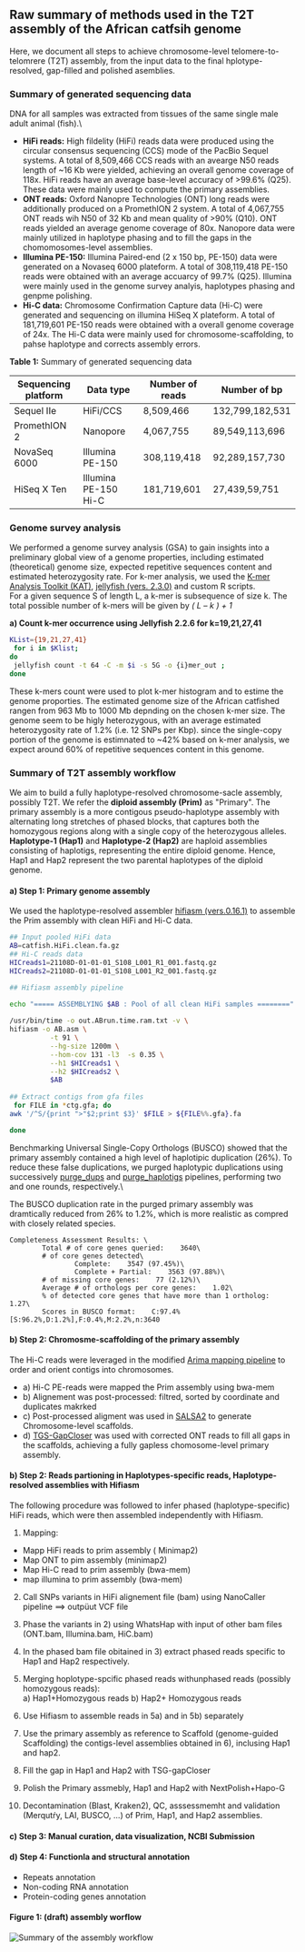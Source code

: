 ## Raw summary of methods used in the T2T assembly of the African catfsih genome 

Here, we document all steps to achieve chromosome-level telomere-to-telomrere (T2T) assembly, from the input data to the final hplotype-resolved, 
gap-filled and polished asemblies.

### Summary of generated sequencing data
DNA for all samples was extracted from tissues of the same single male adult animal (fish).\

- **HiFi reads:**
High fildelity (HiFi) reads data were produced using the circular consensus sequencing (CCS) mode of the PacBio Sequel systems. 
A total of 8,509,466 CCS reads with an avearge N50 reads length of ~16 Kb were yielded, achieving an overall genome coverage of 118x. HiFi reads have an average base-level accuracy of >99.6% (Q25). These data were mainly used to compute the primary assemblies.
- **ONT reads:** Oxford Nanopre Technologies (ONT) long reads were additionally produced on a PromethION 2 system. A total of 4,067,755
ONT reads wih N50 of 32 Kb and mean quality of >90% (Q10). ONT reads yielded an average genome coverage of 80x. Nanopore data were mainly utilized in haplotype phasing and to fill the gaps in the chomomosomes-level assemblies.
- **Illumina PE-150:** Illumina Paired-end (2 x 150 bp, PE-150) data were generated on a Novaseq 6000 plateform. A total of 308,119,418 PE-150 reads were obtained with an average accuarcy of 99.7% (Q25). Illumina were mainly used in the genome survey analyis, haplotypes phasing and genpme polishing.
- **Hi-C data:** Chromosome Confirmation Capture data (Hi-C) were generated and sequencing on illumina HiSeq X plateform. A total of 181,719,601 PE-150 reads were obtained with a overall genome coverage of 24x. The Hi-C data were mainly used for chromosome-scaffolding, to pahse haplotype and corrects assembly errors.

**Table 1:** Summary of generated sequencing data 

| **Sequencing platform** | **Data type**        | **Number of reads** | **Number of bp** |
|-------------------------|----------------------|---------------------|------------------|
| Sequel IIe              | HiFi/CCS             | 8,509,466             | 132,799,182,531     |
| PromethION 2            | Nanopore             | 4,067,755             | 89,549,113,696      |
| NovaSeq 6000            |  Illumina PE-150     | 308,119,418           | 92,289,157,730      |
| HiSeq X Ten             | Illumina PE-150 Hi-C | 181,719,601           | 27,439,59,751      |

### Genome survey analysis
We performed a genome survey analysis (GSA) to gain insights into a preliminary global view of a genome properties, including estimated (theoretical) genome size, expected repetitive sequences content and estimated heterozygosity rate. For k-mer analysis, we used the [K-mer Analysis Toolkit (KAT)](https://github.com/TGAC/KAT), [jellyfish (vers. 2.3.0)](https://github.com/gmarcais/Jellyfish) and custom R scripts.\
For a given sequence  S of length L,  a k-mer is subsequence of size k. The total possible number of k-mers will be given by *( L – k ) + 1*

**a) Count k-mer occurrence using Jellyfish 2.2.6 for k=19,21,27,41**
``` bash
KList={19,21,27,41}
 for i in $Klist;
do 
 jellyfish count -t 64 -C -m $i -s 5G -o {i}mer_out ;
done
```
These k-mers count were used to plot k-mer histogram and to estime the genome proporties. The estimated genome size of the African catfished rangen from 963 Mb to 1000 Mb depnding on the chosen k-mer size. The genome seem to be higly heterozygous, with an average estimated heterozygosity rate of 1.2% (i.e. 12 SNPs per Kbp). since the single-copy portion of the genome is estimnated to ~42% based on k-mer analysis, we expect around 60% of repetitive sequences content in this genome.

### Summary of T2T assembly workflow
We aim to build a fully haplotype-resolved chromosome-sacle assembly, possibly T2T. We refer the **diploid assembly (Prim)** as "Primary". The primary assembly is a more contigous pseudo-haplotype assembly with alternating long stretches of phased blocks, that captures both the homozygous regions along with a single copy of the heterozygous alleles. **Haplotype-1 (Hap1)** and **Haplotype-2 (Hap2)** are haploid assemblies consisting of haplotigs, representing the entire diploid genome. Hence,  Hap1 and Hap2 represent the two parental haplotypes of the diploid genome.

#### a) Step 1: Primary genome assembly
We used the haplotype-resolved assembler [hifiasm (vers.0.16.1)](https://github.com/chhylp123/hifiasm) to assemble the Prim assembly with clean HiFi and Hi-C data. 
```bash
## Input pooled HiFi data
AB=catfish.HiFi.clean.fa.gz
## Hi-C reads data
HICreads1=21108D-01-01-01_S108_L001_R1_001.fastq.gz
HICreads2=21108D-01-01-01_S108_L001_R2_001.fastq.gz

## Hifiasm assembly pipeline
		  
echo "===== ASSEMBLYING $AB : Pool of all clean HiFi samples ========"

/usr/bin/time -o out.ABrun.time.ram.txt -v \
hifiasm -o AB.asm \
          -t 91 \
		  --hg-size 1200m \
		  --hom-cov 131 -l3  -s 0.35 \
		  --h1 $HICreads1 \
		  --h2 $HICreads2 \
		  $AB
      
## Extract contigs from gfa files
 for FILE in *ctg.gfa; do
awk '/^S/{print ">"$2;print $3}' $FILE > ${FILE%%.gfa}.fa	  

done

```
Benchmarking Universal Single-Copy Orthologs (BUSCO) showed that the primary assembly contained a high level of haplotipic duplication (26%). 
To reduce these false duplications, we purged haplotypic duplications using successively [purge_dups](https://github.com/dfguan/purge_dups) and [purge_haplotigs](https://bitbucket.org/mroachawri/purge_haplotigs/src/master/) pipelines, performing two and one rounds, respectively.\

The BUSCO duplication rate in the purged primary assembly was dramtically reduced from 26% to 1.2%, which is more realistic as compred with closely related species.

```
Completeness Assessment Results: \
        Total # of core genes queried:    3640\
        # of core genes detected\
                Complete:    3547 (97.45%)\
                Complete + Partial:    3563 (97.88%)\
        # of missing core genes:    77 (2.12%)\
        Average # of orthologs per core genes:    1.02\
        % of detected core genes that have more than 1 ortholog:    1.27\
        Scores in BUSCO format:    C:97.4%[S:96.2%,D:1.2%],F:0.4%,M:2.2%,n:3640

  ```
 
  #### b) Step 2: Chromosme-scaffolding of the primary assembly
The Hi-C reads were leveraged in the  modified [Arima mapping pipeline](https://github.com/ArimaGenomics/mapping_pipeline) to order and orient contigs into chromosomes.
- a) Hi-C PE-reads were mapped the Prim assembly using bwa-mem
- b) Alignement was post-processed: filtred, sorted by coordinate and duplicates makrked
- c) Post-processed aligment was used in [SALSA2](https://github.com/marbl/SALSA) to generate Chromosome-level scaffolds. 
- d) [TGS-GapCloser](https://github.com/BGI-Qingdao/TGS-GapCloser) was used with corrected ONT reads to fill all gaps in the scaffolds, achieving a fully gapless chomosome-level primary assembly.
 
 
#### b) Step 2: Reads partioning in Haplotypes-specific reads, Haplotype-resolved assemblies with Hifiasm
The following procedure was followed to infer phased (haplotype-specific) HiFi reads, which were then assembled independently with Hifiasm.

1. Mapping:
 - Mapp HiFi reads to prim assembly ( Minimap2)
 - Map ONT to pim assembly (minimap2)
 - Map Hi-C read to prim assembly (bwa-mem)
 - map illumina to prim assembly (bwa-mem)

2. Call SNPs variants in HiFi alignement file (bam) using NanoCaller pipeline ==> outpüut VCF file

3. Phase the variants in 2) using WhatsHap with input of other bam files (ONT.bam, Illumina.bam, HiC.bam)

4. In the phased bam file obitained in 3) extract phased reads  specific to Hap1 and Hap2 respectively.

5. Merging hoplotype-spcific phased reads withunphased reads (possibly homozygous reads):\
 a) Hap1+Homozygous reads
 b) Hap2+ Homozygous reads

6. Use Hifiasm to assemble reads in 5a) and in 5b) separately 

7. Use the primary assembly as reference to Scaffold
 (genome-guided Scaffolding) the contigs-level assemblies obtained in 6), inclusing Hap1 and hap2.
 
8. Fill the gap in Hap1 and Hap2 with TSG-gapCloser
9. Polish the Primary assmebly, Hap1 and Hap2 with NextPolish+Hapo-G
10. Decontamination (Blast, Kraken2), QC, asssessmemht and validation (Merqutŕy, LAI, BUSCO, ...) of Prim, Hap1, and Hap2 assemblies.

#### c) Step 3: Manual curation, data visualization, NCBI Submission


#### d) Step 4: Functionla and structural annotation
  - Repeats annotation
  - Non-coding RNA annotation
  - Protein-coding genes annotation
  
 
 #### Figure 1: (draft) assembly worflow
![Summary of the assembly workflow](pipelines/Figure_assembly_pipeline_31_march_2002.svg)

